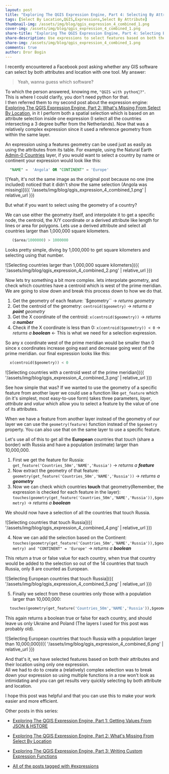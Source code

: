 ```yaml
---
layout: post
title: "Exploring The QGIS Expression Engine, Part 4: Selecting By Attributes And Location With One Expression"
tags: [Select By Location,QGIS,Expressions,Select By Attribute]
thumbnail-img: /assets/img/blog/qgis_expression_4_combined_1.png
cover-img: /assets/img/blog/qgis_expression_4_combined_1.png
share-title: "Exploring The QGIS Expression Engine, Part 4: Selecting By Attributes And Location With One Expression"
share-description: Use expressions to select features based on both their attributes and their location in QGIS.
share-img: /assets/img/blog/qgis_expression_4_combined_1.png
comments: true
author: Dror Bogin
---
```


I recently encountered a Facebook post asking whether any GIS software can select by both attributes and location with one tool. My answer:

> Yeah, wanna guess which software?

To which the person answered, knowing me, `"QGIS with python🐍?"`.  
This is where I could clarify, you don't need python for that.  
I then referred them to my second post about the expression engine: [Exploring The QGIS Expression Engine, Part 2: What's Missing From Select By Location](https://bogind.com/2020-12-03-qgis-expression-engine-2-dwithin/),
in it I perform both a spatial selection which is based on an attribute selection inside one expression (I select all the countries intersecting a 3 degree buffer from the Netherlands). 
Now that was a relatively complex expression since it used a reference geometry from within the same layer.  

An expression using a features geometry can be used just as easily as using the attributes from its table. 
For example, using the Natural Earth [Admin-0 Countries](https://www.naturalearthdata.com/downloads/50m-cultural-vectors/)  layer, 
if you would want to select a country by name or continent your expression would look like this:

```sql
  "NAME" =  'Angola' OR "CONTINENT" = 'Europe'
```

![Yeah, it's not the same image as the original post because no one (me included) noticed that it didn't show the same selection (Angola was missing)]({{ '/assets/img/blog/qgis_expression_4_combined_1.png' | relative_url }})

But what if you want to select using the geometry of a country?  

We can use either the geometry itself, and interpolate it to get a specific node, the centroid, the X/Y coordinate or a derived attribute like length for lines or area for polygons. Lets use a derived attribute and select all countries larger than 1,000,000 square kilometers. 

```sql
   ($area/1000000) > 1000000
```

Looks pretty simple, diving by 1,000,000 to get square kilometers and selecting using that number.

![Selecting countries larger than 1,000,000 square kilometers]({{ '/assets/img/blog/qgis_expression_4_combined_2.png' | relative_url }})

Now lets try something a bit more complex. 
lets interpolate geometry, and check which countries have a centroid which is west of the prime meridian. 
We are going to slow down and break this process down to how we do that.

1. Get the geometry of each feature:  `$geometry`` -> *returns geometry*
2. Get the centroid of the geometry: `centroid($geometry)` -> *returns a __point__ geometry*
3. Get the X coordinate of the centroid: `x(centroid($geometry))` -> *returns a __number__*
4. Check if the X coordinate is less than 0: `x(centroid($geometry)) < 0` -> *returns a __boolean__* <- This is what we need for a selection expression.

So any x coordinate west of the prime meridian would be smaller than 0 since x coordinates increase going east and decrease going west of the prime meridian. our final expression looks like this:
  
  ```sql
    x(centroid($geometry)) < 0
  ```

![Selecting countries with a centroid west of the prime meridian]({{ '/assets/img/blog/qgis_expression_4_combined_3.png' | relative_url }})

See how simple that was? 
If we wanted to use the geometry of a specific feature from another layer we could use a function like `get_feature` which (in it's simplest, most easy-to-use form) takes three parameters, *layer*, *attribute* and *value* which allow you to select a feature by the value of one of its attributes.

When we have a feature from another layer instead of the geometry of our layer we can use the `geometry(feature)` function instead of the `$geometry` property.
You can also use that on the same layer to use a specific feature.

Let's use all of this to get all the **European** countries that *touch* (share a border) with Russia and have a population (estimate) larger than 10,000,000.

1. First we get the feature for Russia: `get_feature('Countries_50m','NAME','Russia')` -> *returns a __feature__*
2. Now extract the geometry of that feature: `geometry(get_feature('Countries_50m','NAME','Russia'))` -> *returns a __geometry__*
3. Now we can check which countries **touch** that geometry(Remember, the expression is checked for each feature in the layer): `touches(geometry(get_feature('Countries_50m','NAME','Russia')),$geometry)` -> *returns a __boolean__*

We should now have a selection of all the countries that touch Russia.

![Selecting countries that touch Russia]({{ '/assets/img/blog/qgis_expression_4_combined_4.png' | relative_url }})

4. Now we can add the selection based on the Continent:
`touches(geometry(get_feature('Countries_50m','NAME','Russia')),$geometry) and "CONTINENT" = 'Europe'` -> *returns a __boolean__*

This return a true or false value for each country, when true that country would be added to the selection so out of the 14 countries that touch Russia, only 8 are counted as European. 

![Selecting European countries that touch Russia]({{ '/assets/img/blog/qgis_expression_4_combined_5.png' | relative_url }})

5. Finally we select from these countries only those with a population larger than 10,000,000: 

```sql
  touches(geometry(get_feature('Countries_50m','NAME','Russia')),$geometry) and "CONTINENT" = 'Europe' and  "POP_EST" > 10000000
```

This again returns a boolean true or false for each country, and should leave us only Ukraine and Poland (The layers I used for this post was probably old).

![Selecting European countries that touch Russia with a population larger than 10,000,000]({{ '/assets/img/blog/qgis_expression_4_combined_6.png' | relative_url }})

And that's it, we have selected features based on both their attributes and their location using only one expression.  
All we had to do to create a (relatively) complex selection was to break down your expression so using multiple functions in a row won't look as intimidating and you can get results very quickly selecting by both attribute and location.

I hope this post was helpful and that you can use this to make your work easier and more efficient.

Other posts in this series:

- [Exploring The QGIS Expression Engine, Part 1: Getting Values From JSON & HSTORE](https://bogind.com/2020-11-25-qgis-expression-engine-1-json-hstore/)
- [Exploring The QGIS Expression Engine, Part 2: What's Missing From Select By Location](https://bogind.com/2020-12-03-qgis-expression-engine-2-dwithin/)
- [Exploring The QGIS Expression Engine, Part 3: Writing Custom Expression Functions](https://bogind.com/2021-01-19-qgis-expression-engine-3-custom-functions/)

- [All of the posts tagged with #expressions](https://bogind.com/tags/#Expressions)